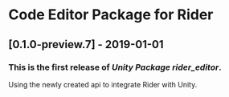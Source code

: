 # Code Editor Package for Rider

## [0.1.0-preview.7] - 2019-01-01

### This is the first release of *Unity Package rider_editor*.

Using the newly created api to integrate Rider with Unity.
